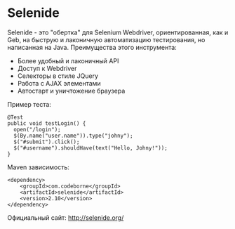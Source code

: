 # Selenide
Selenide - это "обертка" для Selenium Webdriver, ориентированная, как и Geb, на быструю и лаконичную автоматизацию тестирования, но написанная на Java. Преимущества этого инструмента:
* Более удобный и лаконичный API
* Доступ к Webdriver
* Селекторы в стиле JQuery
* Работа с AJAX элементами
* Автостарт и уничтожение браузера

Пример теста:
```
@Test
public void testLogin() {
  open("/login");
  $(By.name("user.name")).type("johny");
  $("#submit").click();
  $("#username").shouldHave(text("Hello, Johny!"));
}
```
Maven зависимость:
```
<dependency>
	<groupId>com.codeborne</groupId>
	<artifactId>selenide</artifactId>
	<version>2.10</version>
</dependency>
```
Официальный сайт: http://selenide.org/

